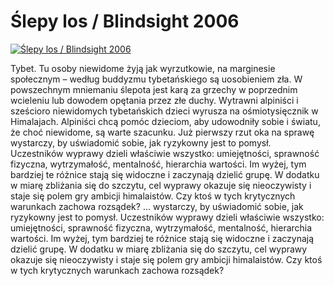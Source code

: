 Ślepy los / Blindsight 2006 
=============
[![Ślepy los / Blindsight 2006 ](http://vidos.pl/images/player.gif)](http://vidos.pl/lepy-los-blindsight-2006)

 Tybet. Tu osoby niewidome żyją jak wyrzutkowie, na marginesie społecznym – według buddyzmu tybetańskiego są uosobieniem zła. W powszechnym mniemaniu ślepota jest karą za grzechy w poprzednim wcieleniu lub dowodem opętania przez złe duchy. Wytrawni alpiniści i sześcioro niewidomych tybetańskich dzieci wyrusza na ośmiotysięcznik w Himalajach. Alpiniści chcą pomóc dzieciom, aby udowodniły sobie i światu, że choć niewidome, są warte szacunku. Już pierwszy rzut oka na sprawę wystarczy, by uświadomić sobie, jak ryzykowny jest to pomysł. Uczestników wyprawy dzieli właściwie wszystko: umiejętności, sprawność fizyczna, wytrzymałość, mentalność, hierarchia wartości. Im wyżej, tym bardziej te różnice stają się widoczne i zaczynają dzielić grupę. W dodatku w miarę zbliżania się do szczytu, cel wyprawy okazuje się nieoczywisty i staje się polem gry ambicji himalaistów. Czy ktoś w tych krytycznych warunkach zachowa rozsądek?   ... wystarczy, by uświadomić sobie, jak ryzykowny jest to pomysł. Uczestników wyprawy dzieli właściwie wszystko: umiejętności, sprawność fizyczna, wytrzymałość, mentalność, hierarchia wartości. Im wyżej, tym bardziej te różnice stają się widoczne i zaczynają dzielić grupę. W dodatku w miarę zbliżania się do szczytu, cel wyprawy okazuje się nieoczywisty i staje się polem gry ambicji himalaistów. Czy ktoś w tych krytycznych warunkach zachowa rozsądek?
